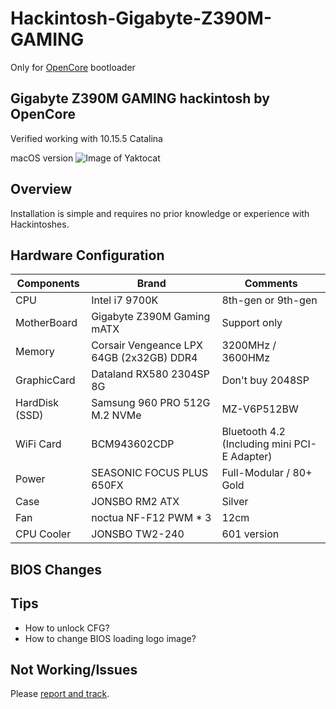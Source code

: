 # Hackintosh-Gigabyte-Z390M-GAMING
Only for [OpenCore](https://github.com/acidanthera/OpenCorePkg) bootloader

## Gigabyte Z390M GAMING hackintosh by OpenCore

Verified working with 10.15.5 Catalina

macOS version
![Image of Yaktocat](https://octodex.github.com/images/yaktocat.png)


## Overview
Installation is simple and requires no prior knowledge or experience with Hackintoshes.


## Hardware Configuration
Components | Brand | Comments
------------ | ------------- | -------------
CPU | Intel i7 9700K | 8th-gen or 9th-gen
MotherBoard | Gigabyte Z390M Gaming mATX | Support only
Memory | Corsair Vengeance LPX 64GB (2x32GB) DDR4 | 3200MHz / 3600HMz
GraphicCard | Dataland RX580 2304SP 8G | Don't buy 2048SP
HardDisk (SSD) | Samsung 960 PRO 512G M.2 NVMe | MZ-V6P512BW
WiFi Card | BCM943602CDP | Bluetooth 4.2 (Including mini PCI-E Adapter)
Power | SEASONIC FOCUS PLUS 650FX | Full-Modular / 80+ Gold
Case | JONSBO RM2 ATX | Silver
Fan | noctua NF-F12 PWM * 3 | 12cm
CPU Cooler | JONSBO TW2-240 | 601 version


## BIOS Changes


## Tips
* How to unlock CFG?
* How to change BIOS loading logo image?


## Not Working/Issues
Please [report and track](https://github.com/BenjaminX/Hackintosh-Gigabyte-Z390M-GAMING/issues).




